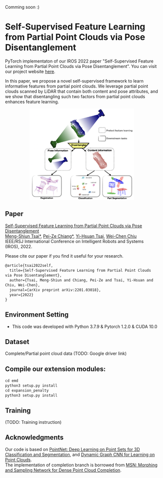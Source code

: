 Comming soon :)

# Self-Supervised Feature Learning from Partial Point Clouds via Pose Disentanglement
PyTorch implementaton of our IROS 2022 paper "Self-Supervised Feature Learning from Partial Point Clouds via Pose Disentanglement".
You can visit our project website [here](https://ms-tsai.github.io/Partial-Point-Clouds-Disentangler-Project-Page/).

In this paper, we propose a novel self-supervised framework to learn informative features from partial point clouds. We leverage partial point clouds scanned by LiDAR that contain both content and pose attributes, and we show that disentangling such two factors from partial point clouds enhances feature learning.

<div align=center><img height="300" src="https://github.com/MS-Tsai/Partial-Point-Clouds-Disentangler/blob/main/sample/Teaser.png"/></div>

## Paper
[Self-Supervised Feature Learning from Partial Point Clouds via Pose Disentanglement](https://arxiv.org/abs/2201.03018)  
[Meng-Shiun Tsai*](mailto:infinitesky.cs08g@nctu.edu.tw), [Pei-Ze Chiang*](mailto:ztex080104518.cs08g@nctu.edu.tw), [Yi-Hsuan Tsai](https://sites.google.com/site/yihsuantsai/), [Wei-Chen Chiu](https://walonchiu.github.io/)  
IEEE/RSJ International Conference on Intelligent Robots and Systems (IROS), 2022.

Please cite our paper if you find it useful for your research.  
```
@article{tsai2022self,
  title={Self-Supervised Feature Learning from Partial Point Clouds via Pose Disentanglement},
  author={Tsai, Meng-Shiun and Chiang, Pei-Ze and Tsai, Yi-Hsuan and Chiu, Wei-Chen},
  journal={arXiv preprint arXiv:2201.03018},
  year={2022}
}
```

## Environment Setting
* This code was developed with Python 3.7.9 & Pytorch 1.2.0 & CUDA 10.0

## Dataset
Complete/Partial point cloud data (TODO: Google driver link)

## Compile our extension modules:
```
cd emd
python3 setup.py install
cd expansion_penalty
python3 setup.py install
```

## Training
(TODO: Training instruction)

## Acknowledgments
Our code is based on [PointNet: Deep Learning on Point Sets for 3D Classification and Segmentation](https://github.com/yanx27/Pointnet_Pointnet2_pytorch), and [Dynamic Graph CNN for Learning on Point Clouds](https://github.com/WangYueFt/dgcnn).  
The implementation of completion branch is borrowed from [MSN: Morphing and Sampling Network for Dense Point Cloud Completion](https://github.com/Colin97/MSN-Point-Cloud-Completion).
